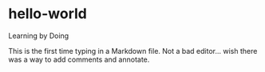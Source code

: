 # hello-world
Learning by Doing

This is the first time typing in a Markdown file. Not a bad editor... wish there was a way to add comments and annotate.
